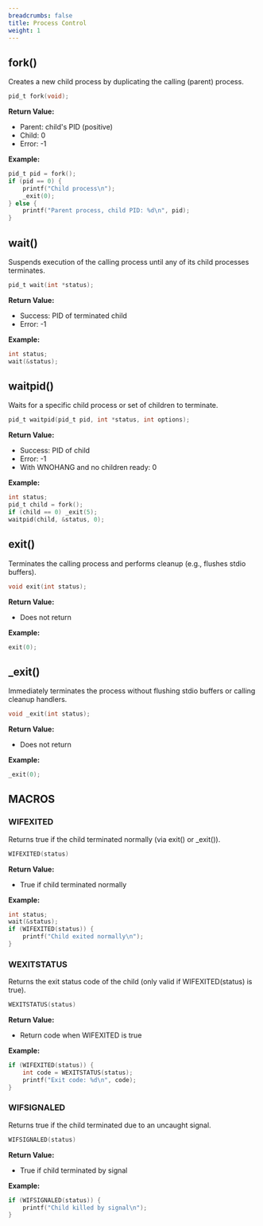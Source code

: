 ```yaml
---
breadcrumbs: false
title: Process Control
weight: 1
---
```

## fork()
Creates a new child process by duplicating the calling (parent) process.
```c
pid_t fork(void);
```
**Return Value:**
- Parent: child's PID (positive)
- Child: 0
- Error: -1

**Example:**
```c
pid_t pid = fork();
if (pid == 0) {
    printf("Child process\n");
    _exit(0);
} else {
    printf("Parent process, child PID: %d\n", pid);
}
```

## wait()
Suspends execution of the calling process until any of its child processes terminates.
```c
pid_t wait(int *status);
```
**Return Value:**
- Success: PID of terminated child
- Error: -1

**Example:**
```c
int status;
wait(&status);
```

## waitpid()
Waits for a specific child process or set of children to terminate.
```c
pid_t waitpid(pid_t pid, int *status, int options);
```
**Return Value:**
- Success: PID of child
- Error: -1
- With WNOHANG and no children ready: 0

**Example:**
```c
int status;
pid_t child = fork();
if (child == 0) _exit(5);
waitpid(child, &status, 0);
```

## exit()
Terminates the calling process and performs cleanup (e.g., flushes stdio buffers).
```c
void exit(int status);
```
**Return Value:**
- Does not return

**Example:**
```c
exit(0);
```

## _exit()
Immediately terminates the process without flushing stdio buffers or calling cleanup handlers.
```c
void _exit(int status);
```
**Return Value:**
- Does not return

**Example:**
```c
_exit(0);
```

## MACROS
### WIFEXITED
Returns true if the child terminated normally (via exit() or _exit()).
```c
WIFEXITED(status)
```
**Return Value:**
- True if child terminated normally

**Example:**
```c
int status;
wait(&status);
if (WIFEXITED(status)) {
    printf("Child exited normally\n");
}
```

### WEXITSTATUS
Returns the exit status code of the child (only valid if WIFEXITED(status) is true).
```c
WEXITSTATUS(status)
```
**Return Value:**
- Return code when WIFEXITED is true

**Example:**
```c
if (WIFEXITED(status)) {
    int code = WEXITSTATUS(status);
    printf("Exit code: %d\n", code);
}
```

### WIFSIGNALED
Returns true if the child terminated due to an uncaught signal.
```c
WIFSIGNALED(status)
```
**Return Value:**
- True if child terminated by signal

**Example:**
```c
if (WIFSIGNALED(status)) {
    printf("Child killed by signal\n");
}
```

